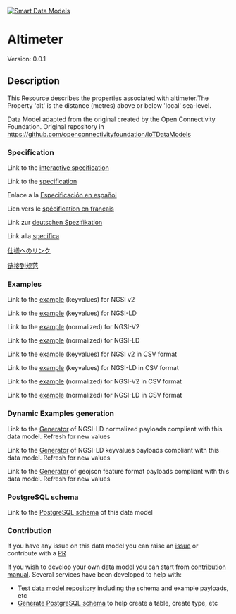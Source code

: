 [![Smart Data Models](https://smartdatamodels.org/wp-content/uploads/2022/01/SmartDataModels_logo.png "Logo")](https://smartdatamodels.org)
# Altimeter
Version: 0.0.1

## Description 

This Resource describes the properties associated with altimeter.The Property 'alt' is the distance (metres) above or below 'local' sea-level.

Data Model adapted from the original created by the Open Connectivity Foundation. Original repository in https://github.com/openconnectivityfoundation/IoTDataModels
### Specification

Link to the [interactive specification](https://swagger.lab.fiware.org/?url=https://smart-data-models.github.io/dataModel.OCF/Altimeter/swagger.yaml)

Link to the [specification](https://github.com/smart-data-models/dataModel.OCF/blob/master/Altimeter/doc/spec.md)

Enlace a la [Especificación en español](https://github.com/smart-data-models/dataModel.OCF/blob/master/Altimeter/doc/spec_ES.md)

Lien vers le [spécification en français](https://github.com/smart-data-models/dataModel.OCF/blob/master/Altimeter/doc/spec_FR.md)

Link zur [deutschen Spezifikation](https://github.com/smart-data-models/dataModel.OCF/blob/master/Altimeter/doc/spec_DE.md)

Link alla [specifica](https://github.com/smart-data-models/dataModel.OCF/blob/master/Altimeter/doc/spec_IT.md)

[仕様へのリンク](https://github.com/smart-data-models/dataModel.OCF/blob/master/Altimeter/doc/spec_JA.md)

[链接到规范](https://github.com/smart-data-models/dataModel.OCF/blob/master/Altimeter/doc/spec_ZH.md)
### Examples

Link to the [example](https://smart-data-models.github.io/dataModel.OCF/Altimeter/examples/example.json) (keyvalues) for NGSI v2

Link to the [example](https://smart-data-models.github.io/dataModel.OCF/Altimeter/examples/example.jsonld) (keyvalues) for NGSI-LD

Link to the [example](https://smart-data-models.github.io/dataModel.OCF/Altimeter/examples/example-normalized.json) (normalized) for NGSI-V2

Link to the [example](https://smart-data-models.github.io/dataModel.OCF/Altimeter/examples/example-normalized.jsonld) (normalized) for NGSI-LD

Link to the [example](https://github.com/smart-data-models/dataModel.OCF/blob/master/Altimeter/examples/example.json.csv) (keyvalues) for NGSI v2 in CSV format

Link to the [example](https://github.com/smart-data-models/dataModel.OCF/blob/master/Altimeter/examples/example.jsonld.csv) (keyvalues) for NGSI-LD in CSV format

Link to the [example](https://github.com/smart-data-models/dataModel.OCF/blob/master/Altimeter/examples/example-normalized.json.csv) (normalized) for NGSI-V2 in CSV format

Link to the [example](https://github.com/smart-data-models/dataModel.OCF/blob/master/Altimeter/examples/example-normalized.jsonld.csv) (normalized) for NGSI-LD in CSV format
### Dynamic Examples generation

Link to the [Generator](https://smartdatamodels.org/extra/ngsi-ld_generator.php?schemaUrl=https://raw.githubusercontent.com/smart-data-models/dataModel.OCF/master/Altimeter/schema.json&email=info@smartdatamodels.org) of NGSI-LD normalized payloads compliant with this data model. Refresh for new values

Link to the [Generator](https://smartdatamodels.org/extra/ngsi-ld_generator_keyvalues.php?schemaUrl=https://raw.githubusercontent.com/smart-data-models/dataModel.OCF/master/Altimeter/schema.json&email=info@smartdatamodels.org) of NGSI-LD keyvalues payloads compliant with this data model. Refresh for new values

Link to the [Generator](https://smartdatamodels.org/extra/geojson_features_generator.php?schemaUrl=https://raw.githubusercontent.com/smart-data-models/dataModel.OCF/master/Altimeter/schema.json&email=info@smartdatamodels.org) of geojson feature format payloads compliant with this data model. Refresh for new values
### PostgreSQL schema

Link to the [PostgreSQL schema](https://github.com/smart-data-models/dataModel.OCF/blob/master/Altimeter/schema.sql) of this data model
### Contribution

 If you have any issue on this data model you can raise an [issue](https://github.com/smart-data-models/dataModel.OCF/issues)  or contribute with a [PR](https://github.com/smart-data-models/dataModel.OCF/pulls)

 If you wish to develop your own data model you can start from [contribution manual](https://bit.ly/contribution_manual). Several services have been developed to help with: 
 - [Test data model repository](https://smartdatamodels.org/index.php/data-models-contribution-api/) including the schema and example payloads, etc
 - [Generate PostgreSQL schema](https://smartdatamodels.org/index.php/sql-service/) to help create a table, create type, etc